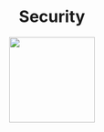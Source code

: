 <h1 align="center">Security</h1>

<p align="center">
    <img src="https://soirpvp.net/cheatbreaker/logo.png" width="150" height="150"/>
